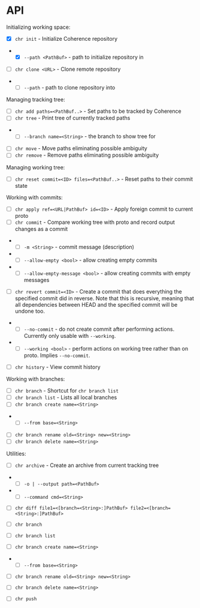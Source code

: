 # API

Initializing working space:

- [x] `chr init` - Initialize Coherence repository
- - [x] `--path <PathBuf>` - path to initialize repository in
- [ ] `chr clone <URL>` - Clone remote repository
- - [ ] `--path` - path to clone repository into

Managing tracking tree:

- [ ] `chr add paths=<PathBuf..>` - Set paths to be tracked by Coherence
- [ ] `chr tree` - Print tree of currently tracked paths
- - [ ] `--branch name=<String>` - the branch to show tree for
- [ ] `chr move` - Move paths eliminating possible ambiguity
- [ ] `chr remove` - Remove paths eliminating possible ambiguity
<!-- - [ ] `chr sync` - Syncronise working tree with proto -->

Managing working tree:

- [ ] `chr reset commit=<ID> files=<PathBuf..>` - Reset paths to their commit state

Working with commits:

- [ ] `chr apply ref=<URL|PathBuf> id=<ID>` - Apply foreign commit to current proto
- [ ] `chr commit` - Compare working tree with proto and record output changes as a commit
- - [ ] `-m <String>` - commit message (description)
- - [ ] `--allow-empty <bool>` - allow creating empty commits
- - [ ] `--allow-empty-message <bool>` - allow creating commits with empty messages
- [ ] `chr revert commit=<ID>` - Create a commit that does everything the specified commit did in reverse.
                                 Note that this is recursive, meaning that all dependencies between HEAD
                                 and the specified commit will be undone too.
- - [ ] `--no-commit` - do not create commit after performing actions.
                        Currently only usable with `--working`.
- - [ ] `--working <bool>` - perform actions on working tree rather than on proto.
                             Implies `--no-commit`.
- [ ] `chr history` - View commit history

Working with branches:

- [ ] `chr branch` - Shortcut for `chr branch list`
- [ ] `chr branch list` - Lists all local branches
- [ ] `chr branch create name=<String>`
- - [ ] `--from base=<String>`
- [ ] `chr branch rename old=<String> new=<String>`
- [ ] `chr branch delete name=<String>`

Utilities:

- [ ] `chr archive` - Create an archive from current tracking tree
- - [ ] `-o | --output path=<PathBuf>`
- - [ ] `--command cmd=<String>`
- [ ] `chr diff file1=<[branch=<String>:]PathBuf> file2=<[branch=<String>:]PathBuf>`

- [ ] `chr branch`
- [ ] `chr branch list`
- [ ] `chr branch create name=<String>`
- - [ ] `--from base=<String>`
- [ ] `chr branch rename old=<String> new=<String>`
- [ ] `chr branch delete name=<String>`

- [ ] `chr push`